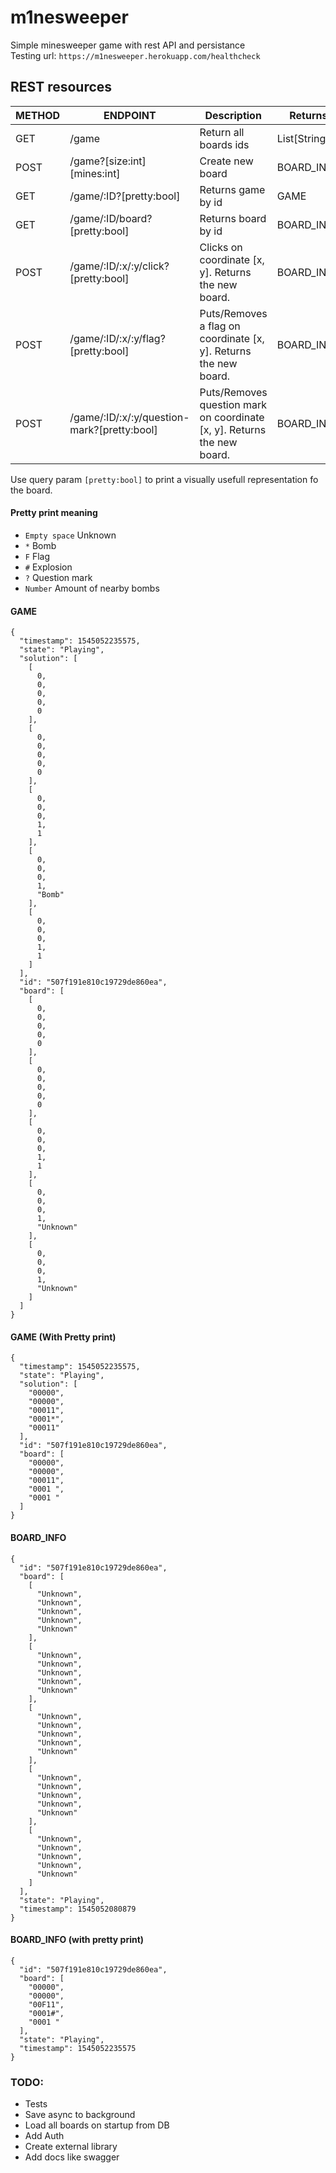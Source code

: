 # m1nesweeper

Simple minesweeper game with rest API and persistance  
Testing url: `https://m1nesweeper.herokuapp.com/healthcheck`


## REST resources

| METHOD        | ENDPOINT                                    | Description                                                             | Returns
| ------------- |---------------------------------------------| ------------------------------------------------------------------------|---------
| GET           | /game                                       | Return all boards ids                                                   | List[String]
| POST          | /game?[size:int][mines:int]                 | Create new board                                                        | BOARD_INFO
| GET           | /game/:ID?[pretty:bool]                     | Returns game by id                                                      | GAME
| GET           | /game/:ID/board?[pretty:bool]               | Returns board by id                                                     | BOARD_INFO
| POST          | /game/:ID/:x/:y/click?[pretty:bool]         | Clicks on coordinate [x, y]. Returns the new board.                     | BOARD_INFO
| POST          | /game/:ID/:x/:y/flag?[pretty:bool]          | Puts/Removes a flag on coordinate [x, y]. Returns the new board.        | BOARD_INFO
| POST          | /game/:ID/:x/:y/question-mark?[pretty:bool] | Puts/Removes question mark on coordinate [x, y]. Returns the new board. | BOARD_INFO

Use query param `[pretty:bool]` to print a visually usefull representation fo the board.

#### Pretty print meaning

* `Empty space` Unknown   
* `*` Bomb  
* `F` Flag  
* `#` Explosion  
* `?` Question mark  
* `Number` Amount of nearby bombs  

#### GAME

```
{
  "timestamp": 1545052235575,
  "state": "Playing",
  "solution": [
    [
      0,
      0,
      0,
      0,
      0
    ],
    [
      0,
      0,
      0,
      0,
      0
    ],
    [
      0,
      0,
      0,
      1,
      1
    ],
    [
      0,
      0,
      0,
      1,
      "Bomb"
    ],
    [
      0,
      0,
      0,
      1,
      1
    ]
  ],
  "id": "507f191e810c19729de860ea",
  "board": [
    [
      0,
      0,
      0,
      0,
      0
    ],
    [
      0,
      0,
      0,
      0,
      0
    ],
    [
      0,
      0,
      0,
      1,
      1
    ],
    [
      0,
      0,
      0,
      1,
      "Unknown"
    ],
    [
      0,
      0,
      0,
      1,
      "Unknown"
    ]
  ]
}
```

#### GAME (With Pretty print)

```
{
  "timestamp": 1545052235575,
  "state": "Playing",
  "solution": [
    "00000",
    "00000",
    "00011",
    "0001*",
    "00011"
  ],
  "id": "507f191e810c19729de860ea",
  "board": [
    "00000",
    "00000",
    "00011",
    "0001 ",
    "0001 "
  ]
}
```

#### BOARD_INFO

```
{
  "id": "507f191e810c19729de860ea",
  "board": [
    [
      "Unknown",
      "Unknown",
      "Unknown",
      "Unknown",
      "Unknown"
    ],
    [
      "Unknown",
      "Unknown",
      "Unknown",
      "Unknown",
      "Unknown"
    ],
    [
      "Unknown",
      "Unknown",
      "Unknown",
      "Unknown",
      "Unknown"
    ],
    [
      "Unknown",
      "Unknown",
      "Unknown",
      "Unknown",
      "Unknown"
    ],
    [
      "Unknown",
      "Unknown",
      "Unknown",
      "Unknown",
      "Unknown"
    ]
  ],
  "state": "Playing",
  "timestamp": 1545052080879
}
``` 

#### BOARD_INFO (with pretty print)

```
{
  "id": "507f191e810c19729de860ea",
  "board": [
    "00000",
    "00000",
    "00F11",
    "0001#",
    "0001 "
  ],
  "state": "Playing",
  "timestamp": 1545052235575
}
```    
  
### TODO:

* Tests
* Save async to background
* Load all boards on startup from DB
* Add Auth
* Create external library  
* Add docs like swagger  